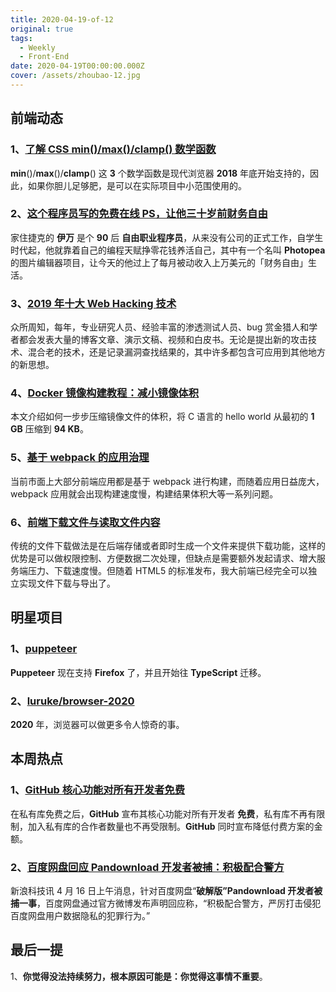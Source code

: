 ```yaml
---
title: 2020-04-19-of-12
original: true
tags:
  - Weekly
  - Front-End
date: 2020-04-19T00:00:00.000Z
cover: /assets/zhoubao-12.jpg
---
```

## 前端动态

### 1、[了解 CSS min()/max()/clamp() 数学函数](https://www.zhangxinxu.com/wordpress/2020/04/css-min-max-clamp/)

**min**()/**max**()/**clamp**() 这 **3** 个数学函数是现代浏览器 **2018** 年底开始支持的，因此，如果你胆儿足够肥，是可以在实际项目中小范围使用的。

### 2、[这个程序员写的免费在线 PS，让他三十岁前财务自由](https://zhuanlan.zhihu.com/p/70636726)

家住捷克的 **伊万** 是个 **90** 后 **自由职业程序员**，从来没有公司的正式工作，自学生时代起，他就靠着自己的编程天赋挣零花钱养活自己，其中有一个名叫 **Photopea** 的图片编辑器项目，让今天的他过上了每月被动收入上万美元的「财务自由」生活。

### 3、[2019 年十大 Web Hacking 技术](https://www.infoq.cn/article/jyrHvXsUV9R4DGBLdCj2)

众所周知，每年，专业研究人员、经验丰富的渗透测试人员、bug 赏金猎人和学者都会发表大量的博客文章、演示文稿、视频和白皮书。无论是提出新的攻击技术、混合老的技术，还是记录漏洞查找结果的，其中许多都包含可应用到其他地方的新思想。

### 4、[Docker 镜像构建教程：减小镜像体积](https://fuckcloudnative.io/posts/docker-images-part1-reducing-image-size/)

本文介绍如何一步步压缩镜像文件的体积，将 C 语言的 hello world 从最初的 **1 GB** 压缩到 **94 KB**。

### 5、[基于 webpack 的应用治理](https://www.infoq.cn/article/mr9ALQzALxW9fyBZdvKV)

当前市面上大部分前端应用都是基于 webpack 进行构建，而随着应用日益庞大，webpack 应用就会出现构建速度慢，构建结果体积大等一系列问题。

### 6、[前端下载文件与读取文件内容](https://juejin.im/post/5e9840336fb9a03c4c5bd1e0)

传统的文件下载做法是在后端存储或者即时生成一个文件来提供下载功能，这样的优势是可以做权限控制、方便数据二次处理，但缺点是需要额外发起请求、增大服务端压力、下载速度慢。但随着 HTML5 的标准发布，我大前端已经完全可以独立实现文件下载与导出了。

## 明星项目

### 1、[puppeteer](https://github.com/puppeteer/puppeteer/releases/tag/v3.0.0)

**Puppeteer** 现在支持 **Firefox** 了，并且开始往 **TypeScript** 迁移。

### 2、[luruke/browser-2020](https://github.com/luruke/browser-2020)

**2020** 年，浏览器可以做更多令人惊奇的事。

## 本周热点

### 1、[GitHub 核心功能对所有开发者免费](https://github.blog/2020-04-14-github-is-now-free-for-teams/)

在私有库免费之后，**GitHub** 宣布其核心功能对所有开发者 **免费**，私有库不再有限制，加入私有库的合作者数量也不再受限制。**GitHub** 同时宣布降低付费方案的金额。

### 2、[百度网盘回应 Pandownload 开发者被捕：积极配合警方](https://tech.sina.com.cn/i/2020-04-16/doc-iircuyvh8073969.shtml?cre=tianyi&mod=pctech&loc=13&r=25&rfunc=2&tj=none&tr=25)

新浪科技讯 4 月 16 日上午消息，针对百度网盘“**破解版”Pandownload 开发者被捕一事**，百度网盘通过官方微博发布声明回应称，“积极配合警方，严厉打击侵犯百度网盘用户数据隐私的犯罪行为。”

## 最后一提

1、**你觉得没法持续努力，根本原因可能是：你觉得这事情不重要**。

